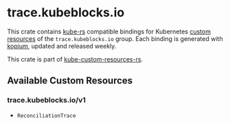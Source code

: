 <!--
SPDX-FileCopyrightText: The kube-custom-resources-rs Authors
SPDX-License-Identifier: 0BSD
 -->

# trace.kubeblocks.io

This crate contains [kube-rs](https://kube.rs/) compatible bindings for Kubernetes [custom resources](https://kubernetes.io/docs/tasks/extend-kubernetes/custom-resources/custom-resource-definitions/) of the `trace.kubeblocks.io` group. Each binding is generated with [kopium](https://github.com/kube-rs/kopium), updated and released weekly.

This crate is part of [kube-custom-resources-rs](https://github.com/metio/kube-custom-resources-rs).

## Available Custom Resources

### trace.kubeblocks.io/v1
- `ReconciliationTrace`
